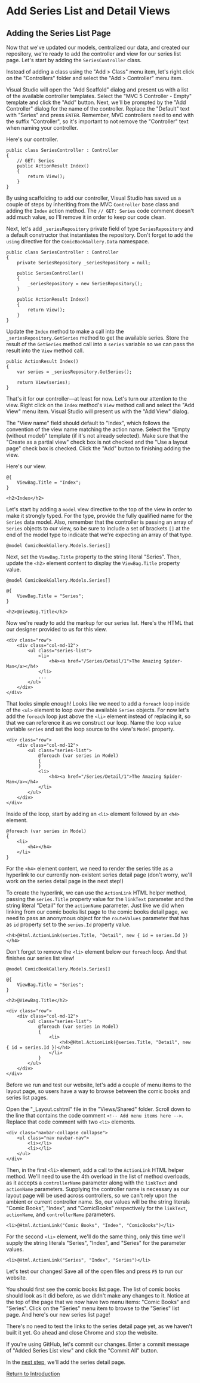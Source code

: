 
# Add Series List and Detail Views

## Adding the Series List Page

Now that we've updated our models, centralized our data, and created our repository, we're ready to add the controller and view for our series list page. Let's start by adding the `SeriesController` class.

Instead of adding a class using the "Add > Class" menu item, let's right click on the "Controllers" folder and select the "Add > Controller" menu item.

Visual Studio will open the "Add Scaffold" dialog and present us with a list of the available controller templates. Select the "MVC 5 Controller - Empty" template and click the "Add" button. Next, we'll be prompted by the "Add Controller" dialog for the name of the controller. Replace the "Default" text with "Series" and press `ENTER`. Remember, MVC controllers need to end with the suffix "Controller", so it's important to not remove the "Controller" text when naming your controller.

Here's our controller.

```
public class SeriesController : Controller
{
    // GET: Series
    public ActionResult Index()
    {
        return View();
    }
}
```

By using scaffolding to add our controller, Visual Studio has saved us a couple of steps by inheriting from the MVC `Controller` base class and adding the `Index` action method. The `// GET: Series` code comment doesn't add much value, so I'll remove it in order to keep our code clean.

Next, let's add `_seriesRepository` private field of type `SeriesRepository` and a default constructor that instantiates the repository. Don't forget to add the `using` directive for the `ComicBookGallery.Data` namespace.

```
public class SeriesController : Controller
{
    private SeriesRepository _seriesRepository = null;

    public SeriesController()
    {
        _seriesRepository = new SeriesRepository();
    }

    public ActionResult Index()
    {
        return View();
    }
}
```

Update the `Index` method to make a call into the `_seriesRepository.GetSeries` method to get the available series. Store the result of the `GetSeries` method call into a `series` variable so we can pass the result into the `View` method call.

```
public ActionResult Index()
{
    var series = _seriesRepository.GetSeries();

    return View(series);
}
```

That's it for our controller—at least for now. Let's turn our attention to the view. Right click on the `Index` method's `View` method call and select the "Add View" menu item. Visual Studio will present us with the "Add View" dialog.

The "View name" field should default to "Index", which follows the convention of the view name matching the action name. Select the "Empty (without model)" template (if it's not already selected). Make sure that the "Create as a partial view" check box is not checked and the "Use a layout page" check box is checked. Click the "Add" button to finishing adding the view.

Here's our view.

```
@{
    ViewBag.Title = "Index";
}

<h2>Index</h2>
```

Let's start by adding a `model` view directive to the top of the view in order to make it strongly typed. For the type, provide the fully qualified name for the `Series` data model. Also, remember that the controller is passing an array of `Series` objects to our view, so be sure to include a set of brackets `[]` at the end of the model type to indicate that we're expecting an array of that type.

```
@model ComicBookGallery.Models.Series[]
```

Next, set the `ViewBag.Title` property to the string literal "Series". Then, update the `<h2>` element content to display the `ViewBag.Title` property value.

```
@model ComicBookGallery.Models.Series[]

@{
    ViewBag.Title = "Series";
}

<h2>@ViewBag.Title</h2>
```

Now we're ready to add the markup for our series list. Here's the HTML that our designer provided to us for this view.

```
<div class="row">
    <div class="col-md-12">
        <ul class="series-list">
            <li>
                <h4><a href="/Series/Detail/1">The Amazing Spider-Man</a></h4>
            </li>
            ...
        </ul>
    </div>
</div>
```

That looks simple enough! Looks like we need to add a `foreach` loop inside of the `<ul>` element to loop over the available `Series` objects. For now let's add the `foreach` loop just above the `<li>` element instead of replacing it, so that we can reference it as we construct our loop. Name the loop value variable `series` and set the loop source to the view's `Model` property.

```
<div class="row">
    <div class="col-md-12">
        <ul class="series-list">
            @foreach (var series in Model)
            {
            }
            <li>
                <h4><a href="/Series/Detail/1">The Amazing Spider-Man</a></h4>
            </li>
        </ul>
    </div>
</div>
``` 

Inside of the loop, start by adding an `<li>` element followed by an `<h4>` element.

```
@foreach (var series in Model)
{
    <li>
        <h4></h4>
    </li>
}
```

For the `<h4>` element content, we need to render the series title as a hyperlink to our currently non-existent series detail page (don't worry, we'll work on the series detail page in the next step!)

To create the hyperlink, we can use the `ActionLink` HTML helper method, passing the `series.Title` property value for the `linkText` parameter and the string literal "Detail" for the `actionName` parameter. Just like we did when linking from our comic books list page to the comic books detail page, we need to pass an anonymous object for the `routeValues` parameter that has as `id` property set to the `series.Id` property value.

```
<h4>@Html.ActionLink(series.Title, "Detail", new { id = series.Id })</h4>
```

Don't forget to remove the `<li>` element below our `foreach` loop. And that finishes our series list view!

```
@model ComicBookGallery.Models.Series[]

@{
    ViewBag.Title = "Series";
}

<h2>@ViewBag.Title</h2>

<div class="row">
    <div class="col-md-12">
        <ul class="series-list">
            @foreach (var series in Model)
            {
                <li>
                    <h4>@Html.ActionLink(@series.Title, "Detail", new { id = series.Id })</h4>
                </li>
            }
        </ul>
    </div>
</div>
```

Before we run and test our website, let's add a couple of menu items to the layout page, so users have a way to browse between the comic books and series list pages.

Open the "_Layout.cshtml" file in the "Views/Shared" folder. Scroll down to the line that contains the code comment `<!-- Add menu items here -->`. Replace that code comment with two `<li>` elements.

```
<div class="navbar-collapse collapse">
    <ul class="nav navbar-nav">
        <li></li>
        <li></li>
    </ul>
</div>
```

Then, in the first `<li>` element, add a call to the `ActionLink` HTML helper method. We'll need to use the 4th overload in the list of method overloads, as it accepts a `controllerName` parameter along with the `linkText` and `actionName` parameters. Supplying the controller name is necessary as our layout page will be used across controllers, so we can't rely upon the ambient or current controller name. So, our values will be the string literals "Comic Books", "Index", and "ComicBooks" respectively for the `linkText`, `actionName`, and `controllerName` parameters.

```
<li>@Html.ActionLink("Comic Books", "Index", "ComicBooks")</li>
```

For the second `<li>` element, we'll do the same thing, only this time we'll supply the string literals "Series", "Index", and "Series" for the parameter values.

```
<li>@Html.ActionLink("Series", "Index", "Series")</li>
```

Let's test our changes! Save all of the open files and press `F5` to run our website.

You should first see the comic books list page. The list of comic books should look as it did before, as we didn't make any changes to it. Notice at the top of the page that we now have two menu items: "Comic Books" and "Series". Click on the "Series" menu item to browse to the "Series" list page. And here's our new series list page!

There's no need to test the links to the series detail page yet, as we haven't built it yet. Go ahead and close Chrome and stop the website.

If you're using GitHub, let's commit our changes. Enter a commit message of "Added Series List view" and click the "Commit All" button.

In the [next step](05-adding-the-series-detail-page.md), we'll add the series detail page.

[Return to Introduction](README.md)
